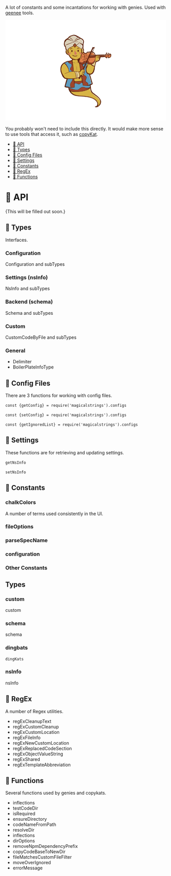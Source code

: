 A lot of constants and some incantations for working with genies. Used with [geenee](https://www.npmjs.com/package/geenee) tools.

![](images/MAGICALSTRINGS-GIF.gif)

You probably won't need to include this directly.  It would make more sense to use tools that access it, such as [copyKat](https://www.npmjs.com/package/copykat).

<!-- toc -->
* [:pushpin: API](#api)
* [:paperclip: Types](#types)
* [:file_folder: Config Files](#config-files)
* [:wrench: Settings](#settings)
* [:triangular_ruler: Constants](#constants)
* [:bookmark: RegEx](#regex)
* [:memo: Functions](#functions)
  <!-- tocstop -->

# :pushpin: API
{This will be filled out soon.}
## :paperclip: Types
Interfaces.
### Configuration
Configuration and subTypes

### Settings (nsInfo)
NsInfo and subTypes
### Backend (schema)
Schema and subTypes

### Custom
CustomCodeByFile and subTypes

### General
* Delimiter
* BoilerPlateInfoType

## :file_folder: Config Files
There are 3 functions for working with config files.
```
const {getConfig} = require('magicalstrings').configs 
```
```
const {setConfig} = require('magicalstrings').configs 
```
```
const {getIgnoredList} = require('magicalstrings').configs 
```


## :wrench: Settings
These functions are for retrieving and updating settings.
```
getNsInfo
```
```
setNsInfo
```

## :triangular_ruler: Constants
### chalkColors
A number of terms used consistently in the UI.

### fileOptions

### parseSpecName

### configuration

### Other Constants

## Types
### custom
custom

### schema
schema

### dingbats
```
dingKats 
```

### nsInfo
nsInfo

## :bookmark: RegEx
A number of Regex utilities.

* regExCleanupText
* regExCustomCleanup
* regExCustomLocation
* regExFileInfo
* regExNewCustomLocation
* regExReplacedCodeSection
* regExObjectValueString
* regExShared
* regExTemplateAbbreviation

## :memo: Functions
Several functions used by genies and copykats.

* inflections
* testCodeDir
* isRequired
* ensureDirectory
* codeNameFromPath
* resolveDir
* inflections
* dirOptions
* removeNpmDependencyPrefix
* copyCodeBaseToNewDir
* fileMatchesCustomFileFilter
* moveOverIgnored
* errorMessage
